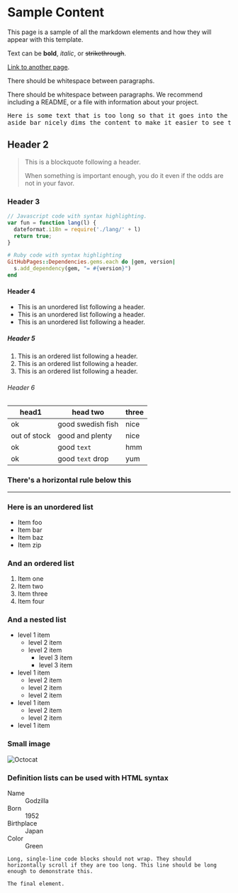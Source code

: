# Sample Content

This page is a sample of all the markdown elements and how they will appear with this
template.

Text can be **bold**, _italic_, or ~~strikethrough~~.

[Link to another page](./getting-started.md).

There should be whitespace between paragraphs.

There should be whitespace between paragraphs. We recommend including a README, or a file
with information about your project.

<pre>
Here is some text that is too long so that it goes into the aside bar. Notice how the
aside bar nicely dims the content to make it easier to see the contents as you would hope.
</pre>

## Header 2

> This is a blockquote following a header.
>
> When something is important enough, you do it even if the odds are not in your favor.

### Header 3

```js
// Javascript code with syntax highlighting.
var fun = function lang(l) {
  dateformat.i18n = require('./lang/' + l)
  return true;
}
```

```ruby
# Ruby code with syntax highlighting
GitHubPages::Dependencies.gems.each do |gem, version|
  s.add_dependency(gem, "= #{version}")
end
```

#### Header 4

   * This is an unordered list following a header.
   * This is an unordered list following a header.
   * This is an unordered list following a header.

##### Header 5

   1. This is an ordered list following a header.
   2. This is an ordered list following a header.
   3. This is an ordered list following a header.

###### Header 6

| head1        | head two          | three |
|--------------|-------------------|-------|
| ok           | good swedish fish | nice  |
| out of stock | good and plenty   | nice  |
| ok           | good `text`       | hmm   |
| ok           | good `text` drop  | yum   |

### There's a horizontal rule below this

---

### Here is an unordered list

   * Item foo
   * Item bar
   * Item baz
   * Item zip

### And an ordered list

   1. Item one
   1. Item two
   1. Item three
   1. Item four

### And a nested list

   * level 1 item
      * level 2 item
      * level 2 item
         * level 3 item
         * level 3 item
   * level 1 item
      * level 2 item
      * level 2 item
      * level 2 item
   * level 1 item
      * level 2 item
      * level 2 item
   * level 1 item

### Small image

![Octocat](https://github.githubassets.com/images/icons/emoji/octocat.png)

### Definition lists can be used with HTML syntax

<dl>
<dt>Name</dt>
<dd>Godzilla</dd>
<dt>Born</dt>
<dd>1952</dd>
<dt>Birthplace</dt>
<dd>Japan</dd>
<dt>Color</dt>
<dd>Green</dd>
</dl>

```text
Long, single-line code blocks should not wrap. They should horizontally scroll if they are too long. This line should be long enough to demonstrate this.
```

```text
The final element.
```
